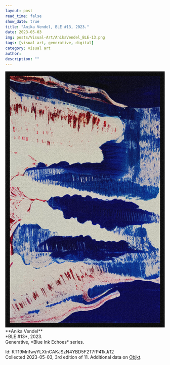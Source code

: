 ```yaml
---
layout: post
read_time: false
show_date: true
title: "Anika Vendel, BLE #13, 2023."
date: 2023-05-03
img: posts/Visual-Art/AnikaVendel_BLE-13.png
tags: [visual art, generative, digital]
category: visual art
author: 
description: ""
---
```


<img src='./assets/img/posts/Visual-Art/AnikaVendel_BLE-13.png'>

<br>
**Anika Vendel**
<br>*BLE #13*, 2023.
<br>Generative, *Blue Ink Echoes* series.


 <div class="page-separator"></div>

Id: KT19Mn1wyYLXtnCAKJSzN4YBD5F2T7fP41kJ/12
<br>Collected 2023-05-03, 3rd edition of 11. Additional data on [Objkt](https://objkt.com/tokens/KT19Mn1wyYLXtnCAKJSzN4YBD5F2T7fP41kJ/12).
